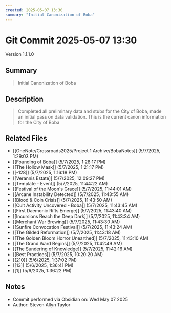 ```yaml
---
created: 2025-05-07 13:30
summary: "Initial Canonization of Boba"
---
```


# Git Commit 2025-05-07 13:30

Version 1.1.1.0

## Summary
> Initial Canonization of Boba

## Description
> Completed all preliminary data and stubs for the City of Boba, made an initial pass on data validation. This is the current canon information for the City of Boba

## Related Files
- [[OneNote/Crossroads2025/Project 1 Archive/BobaNotes]] (5/7/2025, 1:29:03 PM)
- [[Founding of Boba]] (5/7/2025, 1:28:17 PM)
- [[The Hollow Mask]] (5/7/2025, 1:21:17 PM)
- [[-128]] (5/7/2025, 1:16:18 PM)
- [[Verannis Estate]] (5/7/2025, 12:09:27 PM)
- [[Template - Event]] (5/7/2025, 11:44:22 AM)
- [[Festival of the Moon's Grace]] (5/7/2025, 11:44:01 AM)
- [[Arcane Instability Detected]] (5/7/2025, 11:43:55 AM)
- [[Blood & Coin Crisis]] (5/7/2025, 11:43:50 AM)
- [[Cult Activity Uncovered - Boba]] (5/7/2025, 11:43:45 AM)
- [[First Daemonic Rifts Emerge]] (5/7/2025, 11:43:40 AM)
- [[Incursions Reach the Deep Dark]] (5/7/2025, 11:43:34 AM)
- [[Merchant War Brewing]] (5/7/2025, 11:43:30 AM)
- [[Sunfire Convocation Festival]] (5/7/2025, 11:43:24 AM)
- [[The Gilded Reformation]] (5/7/2025, 11:43:18 AM)
- [[The Golden Bloom Horror Unearthed]] (5/7/2025, 11:43:10 AM)
- [[The Grand Ward Begins]] (5/7/2025, 11:42:49 AM)
- [[The Sundering of Knowledge]] (5/7/2025, 11:42:16 AM)
- [[Best Practices]] (5/7/2025, 10:20:20 AM)
- [[210]] (5/6/2025, 1:37:02 PM)
- [[13]] (5/6/2025, 1:36:41 PM)
- [[1]] (5/6/2025, 1:36:22 PM)

## Notes
- Commit performed via Obsidian on: Wed May 07 2025
- Author: Steven Allyn Taylor

